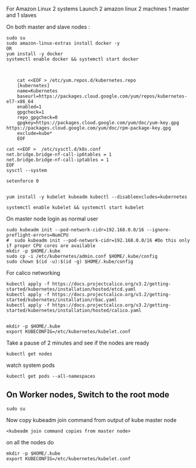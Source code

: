 

For Amazon Linux 2 systems
Launch 2 amazon linux 2 machines
1 master and 1 slaves

On both master and slave nodes :

    sudo su 
    sudo amazon-linux-extras install docker -y
    OR 
    yum install -y docker
    systemctl enable docker && systemctl start docker



        cat <<EOF > /etc/yum.repos.d/kubernetes.repo
        [kubernetes]
        name=Kubernetes
        baseurl=https://packages.cloud.google.com/yum/repos/kubernetes-el7-x86_64
        enabled=1
        gpgcheck=1
        repo_gpgcheck=0
        gpgkey=https://packages.cloud.google.com/yum/doc/yum-key.gpg https://packages.cloud.google.com/yum/doc/rpm-package-key.gpg
        exclude=kube*
        EOF

    cat <<EOF >  /etc/sysctl.d/k8s.conf
    net.bridge.bridge-nf-call-ip6tables = 1
    net.bridge.bridge-nf-call-iptables = 1
    EOF
    sysctl --system

    setenforce 0


    yum install -y kubelet kubeadm kubectl --disableexcludes=kubernetes

    systemctl enable kubelet && systemctl start kubelet

On master node login as normal user 

    sudo kubeadm init --pod-network-cidr=192.168.0.0/16 --ignore-preflight-errors=NumCPU
    #  sudo kubeadm init --pod-network-cidr=192.168.0.0/16 #Do this only if proper CPU cores are available
    mkdir -p $HOME/.kube
    sudo cp -i /etc/kubernetes/admin.conf $HOME/.kube/config
    sudo chown $(id -u):$(id -g) $HOME/.kube/config

For calico networking

    kubectl apply -f https://docs.projectcalico.org/v3.2/getting-started/kubernetes/installation/hosted/etcd.yaml
    kubectl apply -f https://docs.projectcalico.org/v3.2/getting-started/kubernetes/installation/rbac.yaml
    kubectl apply -f https://docs.projectcalico.org/v3.2/getting-started/kubernetes/installation/hosted/calico.yaml


    mkdir -p $HOME/.kube
    export KUBECONFIG=/etc/kubernetes/kubelet.conf

Take a pause of 2 minutes and see if the nodes are ready

    kubectl get nodes

watch system pods

    kubectl get pods --all-namespaces

## On Worker nodes, Switch to the root mode

    sudo su

Now copy kubeadm join command from output of kube master node 
   
    <kubeadm join command copies from master node>

on all the nodes do 

    mkdir -p $HOME/.kube
    export KUBECONFIG=/etc/kubernetes/kubelet.conf
